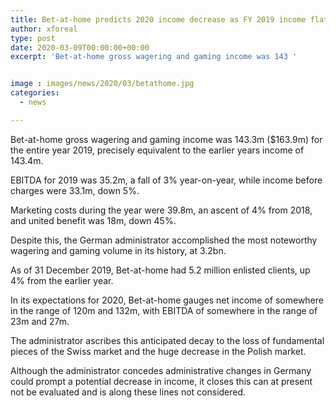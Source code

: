 ```yaml
---
title: Bet-at-home predicts 2020 income decrease as FY 2019 income flat
author: xforeal 
type: post
date: 2020-03-09T00:00:00+00:00
excerpt: 'Bet-at-home gross wagering and gaming income was 143 '


image : images/news/2020/03/betathome.jpg
categories:
  - news

---
```

Bet-at-home gross wagering and gaming income was 143.3m ($163.9m) for the entire year 2019, precisely equivalent to the earlier years income of 143.4m. 

EBITDA for 2019 was 35.2m, a fall of 3&percnt; year-on-year, while income before charges were 33.1m, down 5&percnt;. 

Marketing costs during the year were 39.8m, an ascent of 4&percnt; from 2018, and united benefit was 18m, down 45&percnt;. 

Despite this, the German administrator accomplished the most noteworthy wagering and gaming volume in its history, at 3.2bn. 

As of 31 December 2019, Bet-at-home had 5.2 million enlisted clients, up 4&percnt; from the earlier year. 

In its expectations for 2020, Bet-at-home gauges net income of somewhere in the range of 120m and 132m, with EBITDA of somewhere in the range of 23m and 27m. 

The administrator ascribes this anticipated decay to the loss of fundamental pieces of the Swiss market and the huge decrease in the Polish market. 

Although the administrator concedes administrative changes in Germany could prompt a potential decrease in income, it closes this can at present not be evaluated and is along these lines not considered.